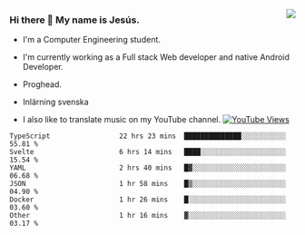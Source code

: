 <img align='right' src="https://github-readme-stats-eight-rose-90.vercel.app
/api?username=JesusJimenezG&show_icons=true&theme=radical">

### Hi there 👋 My name is Jesús.
- I'm a Computer Engineering student.
- I'm currently working as a Full stack Web developer and native Android Developer.

- Proghead.
- Inlärning svenska
- I also like to translate music on my YouTube channel. [![YouTube Views](https://img.shields.io/youtube/channel/views/UCWnlcC4_sV9Imcy9ysQpxHA?style=social)](https://www.youtube.com/channel/UCWnlcC4_sV9Imcy9ysQpxHA)

<!--START_SECTION:waka-->

```text
TypeScript                 22 hrs 23 mins  ██████████████░░░░░░░░░░░   55.81 %
Svelte                     6 hrs 14 mins   ████░░░░░░░░░░░░░░░░░░░░░   15.54 %
YAML                       2 hrs 40 mins   █▓░░░░░░░░░░░░░░░░░░░░░░░   06.68 %
JSON                       1 hr 58 mins    █▒░░░░░░░░░░░░░░░░░░░░░░░   04.90 %
Docker                     1 hr 26 mins    █░░░░░░░░░░░░░░░░░░░░░░░░   03.60 %
Other                      1 hr 16 mins    ▓░░░░░░░░░░░░░░░░░░░░░░░░   03.17 %
```

<!--END_SECTION:waka-->

<!--
**JesusJimenezG/JesusJimenezG** is a ✨ _special_ ✨ repository because its `README.md` (this file) appears on your GitHub profile.

Here are some ideas to get you started:

- 🔭 I’m currently working on ...
- 🌱 I’m currently learning ...
- 👯 I’m looking to collaborate on ...
- 🤔 I’m looking for help with ...
- 💬 Ask me about ...
- 📫 How to reach me: ...
- 😄 Pronouns: ...
- ⚡ Fun fact: ...
-->
